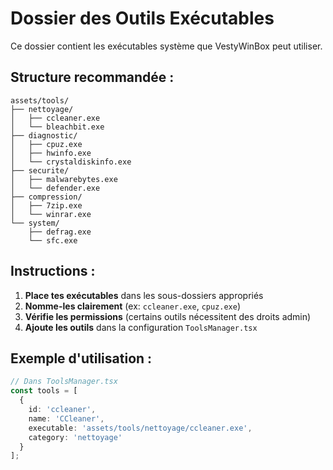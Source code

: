 # Dossier des Outils Exécutables

Ce dossier contient les exécutables système que VestyWinBox peut utiliser.

## Structure recommandée :

```
assets/tools/
├── nettoyage/
│   ├── ccleaner.exe
│   └── bleachbit.exe
├── diagnostic/
│   ├── cpuz.exe
│   ├── hwinfo.exe
│   └── crystaldiskinfo.exe
├── securite/
│   ├── malwarebytes.exe
│   └── defender.exe
├── compression/
│   ├── 7zip.exe
│   └── winrar.exe
└── system/
    ├── defrag.exe
    └── sfc.exe
```

## Instructions :

1. **Place tes exécutables** dans les sous-dossiers appropriés
2. **Nomme-les clairement** (ex: `ccleaner.exe`, `cpuz.exe`)
3. **Vérifie les permissions** (certains outils nécessitent des droits admin)
4. **Ajoute les outils** dans la configuration `ToolsManager.tsx`

## Exemple d'utilisation :

```typescript
// Dans ToolsManager.tsx
const tools = [
  {
    id: 'ccleaner',
    name: 'CCleaner',
    executable: 'assets/tools/nettoyage/ccleaner.exe',
    category: 'nettoyage'
  }
];
``` 